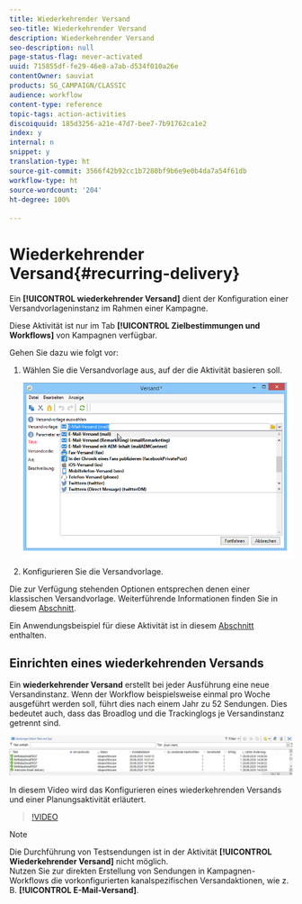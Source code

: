 ```yaml
---
title: Wiederkehrender Versand
seo-title: Wiederkehrender Versand
description: Wiederkehrender Versand
seo-description: null
page-status-flag: never-activated
uuid: 715855df-fe29-46e8-a7ab-d534f010a26e
contentOwner: sauviat
products: SG_CAMPAIGN/CLASSIC
audience: workflow
content-type: reference
topic-tags: action-activities
discoiquuid: 185d3256-a21e-47d7-bee7-7b91762ca1e2
index: y
internal: n
snippet: y
translation-type: ht
source-git-commit: 3566f42b92cc1b7280bf9b6e9e0b4da7a54f61db
workflow-type: ht
source-wordcount: '204'
ht-degree: 100%

---
```



# Wiederkehrender Versand{#recurring-delivery}

Ein **[!UICONTROL wiederkehrender Versand]** dient der Konfiguration einer Versandvorlageninstanz im Rahmen einer Kampagne.

Diese Aktivität ist nur im Tab **[!UICONTROL Zielbestimmungen und Workflows]** von Kampagnen verfügbar.

Gehen Sie dazu wie folgt vor:

1. Wählen Sie die Versandvorlage aus, auf der die Aktivität basieren soll.

   ![](assets/recurring_delivery_001.png)

1. Konfigurieren Sie die Versandvorlage.

Die zur Verfügung stehenden Optionen entsprechen denen einer klassischen Versandvorlage. Weiterführende Informationen finden Sie in diesem [Abschnitt](../../delivery/using/about-templates.md).

Ein Anwendungsbeispiel für diese Aktivität ist in diesem [Abschnitt](../../workflow/using/sending-a-birthday-email.md#creating-a-recurring-delivery-in-a-targeting-workflow) enthalten.

## Einrichten eines wiederkehrenden Versands

Ein **wiederkehrender Versand** erstellt bei jeder Ausführung eine neue Versandinstanz. Wenn der Workflow beispielsweise einmal pro Woche ausgeführt werden soll, führt dies nach einem Jahr zu 52 Sendungen. Dies bedeutet auch, dass das Broadlog und die Trackinglogs je Versandinstanz getrennt sind.

![Wiederkehrender Versand](assets/delivery_recurring.jpg)

In diesem Video wird das Konfigurieren eines wiederkehrenden Versands und einer Planungsaktivität erläutert.

>[!VIDEO](https://video.tv.adobe.com/v/25040?quality=12&captions=ger)

>[!NOTE]
>
>Die Durchführung von Testsendungen ist in der Aktivität **[!UICONTROL Wiederkehrender Versand]** nicht möglich.\
>Nutzen Sie zur direkten Erstellung von Sendungen in Kampagnen-Workflows die vorkonfigurierten kanalspezifischen Versandaktionen, wie z. B. **[!UICONTROL E-Mail-Versand]**.
